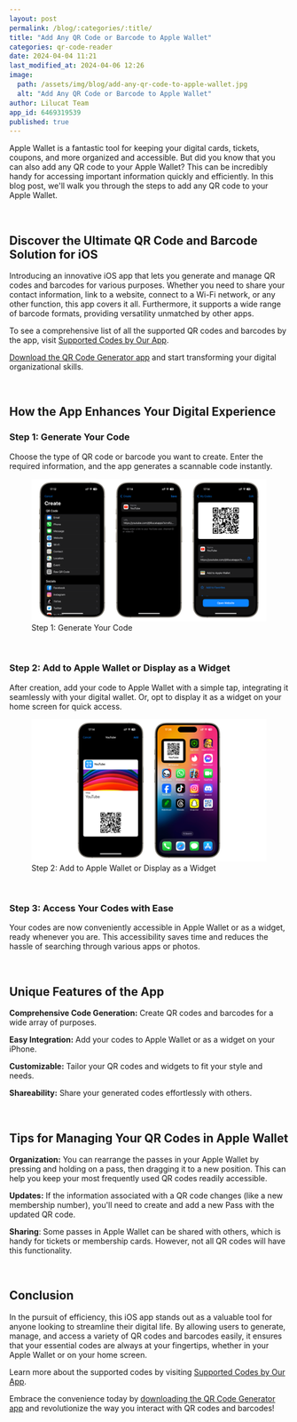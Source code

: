 ```yaml
---
layout: post
permalink: /blog/:categories/:title/
title: "Add Any QR Code or Barcode to Apple Wallet"
categories: qr-code-reader
date: 2024-04-04 11:21
last_modified_at: 2024-04-06 12:26
image:
  path: /assets/img/blog/add-any-qr-code-to-apple-wallet.jpg
  alt: "Add Any QR Code or Barcode to Apple Wallet"
author: Lilucat Team
app_id: 6469319539
published: true
---
```

Apple Wallet is a fantastic tool for keeping your digital cards, tickets, coupons, and more organized and accessible. But did you know that you can also add any QR code to your Apple Wallet? This can be incredibly handy for accessing important information quickly and efficiently. In this blog post, we'll walk you through the steps to add any QR code to your Apple Wallet.

<br>

## Discover the Ultimate QR Code and Barcode Solution for iOS
Introducing an innovative iOS app that lets you generate and manage QR codes and barcodes for various purposes. Whether you need to share your contact information, link to a website, connect to a Wi-Fi network, or any other function, this app covers it all. Furthermore, it supports a wide range of barcode formats, providing versatility unmatched by other apps.

To see a comprehensive list of all the supported QR codes and barcodes by the app, visit <a class="fw-semibold" href="https://lilucat.com/qr-code-reader/supported-barcodes/" target="_blank">Supported Codes by Our App</a>.

<a class="fw-semibold" href="https://apps.apple.com/app/apple-store/id6469319539?pt=126142472&ct=fromWebsite&mt=8" target="_blank">Download the QR Code Generator app</a> and start transforming your digital organizational skills.

<br>

## How the App Enhances Your Digital Experience

### Step 1: Generate Your Code
Choose the type of QR code or barcode you want to create. Enter the required information, and the app generates a scannable code instantly.
<figure class="text-center">
  <img class="w-100" src="/assets/img/blog/step-1-generate-your-code.webp" alt="Step 1: Generate Your Code" loading="lazy" />
  <figcaption class="text-muted small">Step 1: Generate Your Code</figcaption>
</figure>


<br>

### Step 2: Add to Apple Wallet or Display as a Widget
After creation, add your code to Apple Wallet with a simple tap, integrating it seamlessly with your digital wallet. Or, opt to display it as a widget on your home screen for quick access.
<figure class="text-center">
  <img class="w-100" src="/assets/img/blog/step-2-add-to-apple-wallet-or-display-as-a-widget.webp" alt="Step 2: Add to Apple Wallet or Display as a Widget" loading="lazy" />
  <figcaption class="text-muted small">Step 2: Add to Apple Wallet or Display as a Widget</figcaption>
</figure>

<br>

### Step 3: Access Your Codes with Ease
Your codes are now conveniently accessible in Apple Wallet or as a widget, ready whenever you are. This accessibility saves time and reduces the hassle of searching through various apps or photos.

<br>

## Unique Features of the App
**Comprehensive Code Generation:** Create QR codes and barcodes for a wide array of purposes.

**Easy Integration:** Add your codes to Apple Wallet or as a widget on your iPhone.

**Customizable:** Tailor your QR codes and widgets to fit your style and needs.

**Shareability:** Share your generated codes effortlessly with others.

<br>

## Tips for Managing Your QR Codes in Apple Wallet
**Organization:** You can rearrange the passes in your Apple Wallet by pressing and holding on a pass, then dragging it to a new position. This can help you keep your most frequently used QR codes readily accessible.

**Updates:** If the information associated with a QR code changes (like a new membership number), you'll need to create and add a new Pass with the updated QR code.

**Sharing**: Some passes in Apple Wallet can be shared with others, which is handy for tickets or membership cards. However, not all QR codes will have this functionality.

<br>

## Conclusion
In the pursuit of efficiency, this iOS app stands out as a valuable tool for anyone looking to streamline their digital life. By allowing users to generate, manage, and access a variety of QR codes and barcodes easily, it ensures that your essential codes are always at your fingertips, whether in your Apple Wallet or on your home screen.

Learn more about the supported codes by visiting <a class="fw-semibold" href="https://lilucat.com/qr-code-reader/supported-barcodes/" target="_blank">Supported Codes by Our App</a>.

Embrace the convenience today by <a class="fw-semibold" href="https://apps.apple.com/app/apple-store/id6469319539?pt=126142472&ct=fromWebsite&mt=8" target="_blank">downloading the QR Code Generator app</a> and revolutionize the way you interact with QR codes and barcodes!